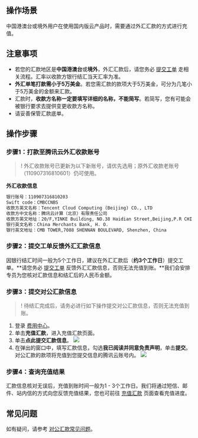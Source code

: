 ## 操作场景

中国港澳台或境外用户在使用国内版云产品时，需要通过外汇汇款的方式进行充值。


## 注意事项

- 若您的汇款地区是**中国港澳台**或**境外**，外汇汇款后，请您务必 [提交工单](https://console.cloud.tencent.com/workorder/category?level1_id=1&level2_id=2&source=0&data_title=%E8%B4%B9%E7%94%A8%E4%B8%AD%E5%BF%83&step=1) 走相关流程。汇率以收款方银行结汇当天汇率为准。
- **外汇单笔打款需小于5万美金**。若您需汇款的款项大于5万美金，可分为几笔小于5万美金的金额来汇款。
- 汇款时，**收款方名称一定要填写详细的名称，不能简写**。若简写，您有可能会被银行要求去提供变更收款方名称。
- 请妥善保管汇款底单。


## 操作步骤

### 步骤1：打款至腾讯云外汇收款账号

>! 外汇收款账号已更新为以下新账号，请优先选用；原外汇收款老账号（110907316810601）仍可使用。
> 

**外汇收款信息**

```txt
银行账号：110907316810203
Swift code：CMBCCNBS 
收款方英文名称：Tencent Cloud Computing (Beijing) CO., LTD
收款方中文名称：腾讯云计算（北京）有限责任公司 
收款方英文地址：20/F,YINKE Building, NO.38 Haidian Street,Beijing,P.R CHINA
银行英文名称：China Merchants Bank, H. O. 
银行英文地址：CMB TOWER,7088 SHENNAN BOULEVARD, Shenzhen, China
```


### 步骤2：提交工单反馈外汇汇款信息

因银行结汇时间一般为5个工作日，建议在外汇汇款后（**约3个工作日**）提交工单。**请您务必 [提交工单](https://console.cloud.tencent.com/workorder/category?level1_id=1&level2_id=2&source=0&data_title=%E8%B4%B9%E7%94%A8%E4%B8%AD%E5%BF%83&step=1) 反馈外汇汇款信息，否则无法充值到账。**我们会安排专员为您核对汇款信息和结汇后的人民币金额。

### 步骤3：提交对公汇款信息

>! 待结汇完成后，请务必进行如下操作提交对公汇款信息，否则无法充值到账。
>

1. 登录 [费用中心](https://console.cloud.tencent.com/expense)。
2. 单击**充值汇款**，进入充值汇款页面。
3. 单击**点此提交汇款信息**。
![](https://qcloudimg.tencent-cloud.cn/raw/f4ed75de209ea10525cfbb716d73505a.png)
4. 在弹出的窗口中，填写汇款信息，勾选**我已阅读并同意免责声明**，单击**提交**。
对公汇款的款项将充值到您提交信息的腾讯云账号内。
![](https://qcloudimg.tencent-cloud.cn/raw/6457b047f3f4e86da6bd01c1478372d4.png)


### 步骤4：查询充值结果

汇款信息核对无误后，充值到账时间一般为1 - 3个工作日。我们将通过短信、邮件、站内信的方式向您反馈充值结果，您也可前往 [充值汇款](https://console.cloud.tencent.com/expense/recharge) 页面查看充值进度。


## 常见问题

如有疑问，请参考 [对公汇款常见问题](https://cloud.tencent.com/document/product/555/7444#.E5.AF.B9.E5.85.AC.E6.B1.87.E6.AC.BE.E5.B8.B8.E8.A7.81.E9.97.AE.E9.A2.98)。
